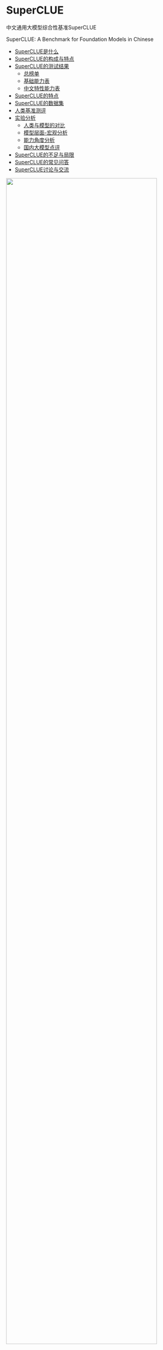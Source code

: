 # SuperCLUE
中文通用大模型综合性基准SuperCLUE

SuperCLUE: A Benchmark for Foundation Models in Chinese


- [SuperCLUE是什么](#SuperCLUE是什么)
- [SuperCLUE的构成与特点](#SuperCLUE的构成与特点)
- [SuperCLUE的测试结果](#SuperCLUE的测试结果)
     - [总榜单](#2023年6月Superclue中文大模型总排行榜)
     - [基础能力表](#2023年6月SuperCLUE基础能力榜单)
     - [中文特性能力表](#2023年6月SuperCLUE中文特性榜单)
- [SuperCLUE的特点](#SuperCLUE的特点)
- [SuperCLUE的数据集](#SuperCLUE的数据集)
- [人类基准测评](#人类基准测评)
- [实验分析](#实验分析)
     - [人类与模型的对比](#人类与模型的对比)
     - [模型层面-宏观分析](#模型层面-宏观分析)
     - [能力角度分析](#能力角度分析) 
     - [国内大模型点评](#国内大模型点评) 
- [SuperCLUE的不足与局限](#SuperCLUE的不足与局限)
- [SuperCLUE的常见问答](#SuperCLUE的常见问答)
- [SuperCLUE讨论与交流](#SuperCLUE讨论与交流)

<img src="https://github.com/CLUEbenchmark/SuperCLUE/blob/main/resources/superclue.jpeg"  width="90%" height="90%"></img>

SuperCLUE基准计划按照月度进行更新，纳入更多可用中文大模型，欢迎联系与交流；数据集和进一步信息计划在下一次更新时公开，敬请期待。
##### 新增2023-5-31
<a href='https://www.SuperCLUEAI.com'>中文通用大模型匿名对战评价基准，SuperCLUE琅琊榜</a>

##### 更新 
    更新 Update（2023-06-19）
    SuperCLUE中文大模型排行榜(2023年6月) 
    
    更新 Update（2023-05-30）
    添加RWKV-7B,IDEA-姜子牙-13B,西湖大模型v2       
    
    更新 Update（2023-05-21）
    添加360智脑
    
    更新 Update（2023-05-12）
    添加Claude: OpenAI最强竞争对手Anthropic的Claude取得了与ChatGPT3.5一致的效果
    添加ChatGLM-130B: 相比ChatGLM-6B效果大幅提升（+7.35），处于国内较好水平

## SuperCLUE是什么
中文通用大模型基准（SuperCLUE），是针对中文可用的通用大模型的一个测评基准。

它主要回答的问题是：在当前通用大模型大力发展的背景下，中文大模型的效果情况，包括但不限于"这些模型不同任务的效果情况"、"相较于国际上的代表性模型做到了什么程度"、
"这些模型与人类的效果对比如何"。

它尝试在一系列国内外代表性的模型上使用多个维度能力进行测试。SuperCLUE是中文语言理解测评基准（CLUE）在通用人工智能时代的进一步发展。

<img src="https://github.com/CLUEbenchmark/SuperCLUE/blob/main/resources/superclue_202306.jpeg"  width="100%" height="100%"></img>


## SuperCLUE的测试结果
四个表格：汇总表、基础能力表、专业能力表、中文特性能力表

#####  排行榜会定期更新           数据来源: www.CLUEbenchmarks.com              

### 2023年6月SuperCLUE中文大模型总排行榜

| 排名 | 模型 | 机构 | 平均 | 基础能力 | 中文特性 | 学术专业 |
|:---:|:---:|:---:|:---:|:---:|:---:|:---:|
| 🧝 | 人类 | CLUE | 93.09 | 92.11 | 94.06 | -- |
| 🏅 | <a href='https://openai.com/'>GPT-4</a>| OpenAI | 78.76 | 82.13 | 83.81 | 70.35 |
| 🥈 | <a href='https://openai.com/'>gpt-3.5-turbo</a> | OpenAI | 67.98 | 75.44 | 74.14 | 54.37 |
| 🥉 | <a href='https://ai.360.cn'>360智脑(4.0)</a>| 360 | 63.53 | 71.68 | 73.04 | 45.87 |
| 4 | <a href='https://yiyan.baidu.com/welcome'>文心一言(v2.0.4)</a> | 百度 | 62.85 | 70.64 | 71.72 | 46.18 |
| 5 | <a href='https://www.anthropic.com/'>Claude-instant </a> | Authropic | 60.38 | 68.74 | 60.73 | 51.67 |
| 6 | <a href='https://xinghuo.xfyun.cn/'>讯飞星火(v1.5)</a> | 科大讯飞 | 59.80 | 69.92 | 67.18 | 42.29 |
| 7 | <a href='https://api.minimax.chat/'>MiniMax-abab5</a>| MiniMax | 58.19 | 63.15 | 69.38 | 42.05 |
| 8 | <a href='https://chatglm.cn'>ChatGLM-130B</a> | 清华大学&智谱AI | 51.53 | 53.62 | 64.25 | 36.73 |
| 9 | <a href='https://github.com/LianjiaTech/BELLE'>BELLE-13B</a> | 链家 | 50.65 | 60.68 | 52.97 | 38.31 |
| 10 | <a href='https://huggingface.co/IDEA-CCNL/Ziya-LLaMA-13B-v1.1'>IDEA-姜子牙-13B</a>|深圳IDEA研究院| 48.67 | 59.12 | 51.36 | 35.53 |
| 11 | <a href='https://github.com/THUDM/ChatGLM-6B'>ChatGLM-6B</a> | 清华大学&智谱AI | 48.56 | 54.69 | 56.26 | 34.74 |
| 12 | <a href='https://github.com/baichuan-inc/baichuan-7B'>baichuan-7B(预训练模型)</a> | 百川智能 | 48.18 | 54.06 | 55.16 | 35.32 |
| 13 | <a href='https://huggingface.co/FreedomIntelligence/phoenix-inst-chat-7b'>phoenix-7B</a> | 香港中文大学 | 43.60 | 50.97 | 46.29 | 33.55 |
| 14 | <a href='https://github.com/OpenLMLab/MOSS'>MOSS-16B</a> | 复旦大学 | 38.56 | 44.64 | 40.37 | 30.68 |
| 15 | <a href='https://github.com/lm-sys/FastChat'>Vicuna-13B</a> | UC伯克利 | 29.15 | 36.74 | 27.17 | 23.54 |
| 16 | <a href='https://github.com/BlinkDL/ChatRWKV'>RWKV-Raven-7B</a> | RWKV基金会 | 24.83 | 26.21 | 23.66 | 24.60 |
| 17 | <a href='https://model.baai.ac.cn/model-detail/100098'>Aquila-7B</a> | 智源研究院 | 23.71 | 22.55 | 25.84 | 22.73 |


### 2023年6月SuperCLUE基础能力榜单


| 排名 | 模型 | 平均分 | 语义理解 | 闲聊 | 上下文对话 | 角色扮演 | 百科与知识 | 生成与创作 | 代码 | 逻辑与推理 | 计算 | 安全 |
|:---:|:-----:|:-----:|:-------:|:---:|:-------:|:-----:|:-------:|:-------:|:---:|:-------:|:---:|:---:|
| 🧝 | 人类 | 	92.11 | 	90.91 | 	95.37 | 	91.28 | 	92.44 | 	97.81 | 	86.27 | 	86.28 | 	90.24 | 	95.82	|  94.69 | 
| 🏅 | GPT-4 | 82.13 | 92.93 | 93.00 | 86.36 | 84.83 | 92.11 | 79.41 | 71.84 | 68.09 | 60.00 | 90.35 |
| 🥈 | gpt-3.5-turbo | 75.44 | 87.88 | 92.00 | 80.91 | 86.90 | 92.98 | 75.49 | 62.14 | 41.49 | 37.27 | 89.47 |
| 🥉 | 360智脑(4.0) | 71.68 | 88.89 | 91.00 | 86.36 | 79.31 | 88.60 | 66.67 | 43.69 | 36.17 | 46.36 | 82.46 |
| 4 | 文心一言(v2.0.4) | 70.64 | 80.61 | 81.00 | 74.55 | 76.55 | 82.46 | 70.59 | 52.43 | 52.13 | 53.64 | 78.07 |
| 5 | 讯飞星火(v1.5) | 69.92 | 74.75 | 83.00 | 74.55 | 73.10 | 78.07 | 65.31 | 38.84 | 59.57 | 67.27 | 80.70 |
| 6 | Claude-instant | 68.74 | 76.77 | 87.00 | 77.27 | 77.93 | 81.58 | 64.71 | 48.54 | 42.55 | 43.64 | 80.70 |
| 7 | MiniMax-abab5 | 63.15 | 74.75 | 85.00 | 73.64 | 77.24 | 80.70 | 64.71 | 33.98 | 25.53 | 30.00 | 76.32 |
| 8 | BELLE-13B | 60.68 | 77.78 | 82.00 | 70.91 | 71.03 | 75.44 | 53.92 | 36.89 | 32.98 | 32.73 | 66.67 |
| 9 | IDEA-姜子牙-13B(v1.1) | 59.12 | 74.75 | 77.00 | 72.73 | 68.28 | 67.54 | 63.73 | 29.13 | 34.04 | 31.82 | 66.67 |
| 10 | ChatGLM-6B | 54.69 | 71.72 | 73.20 | 55.45 | 73.79 | 64.91 | 53.92 | 25.24 | 30.85 | 22.73 | 66.67 |
| 11 | baichuan-7B(预训练模型) | 54.06 | 71.43 | 71.00 | 63.64 | 61.97 | 57.52 | 46.88 | 34.21 | 34.78 | 28.30 | 60.53 |
| 12 | ChatGLM-130B | 53.62 | 35.35 | 75.00 | 78.18 | 73.79 | 77.19 | 62.75 | 33.01 | 30.85 | 26.36 | 33.33 |
| 13 | phoenix-7B | 50.97 | 70.71 | 68.00 | 54.55 | 60.69 | 63.16 | 42.16 | 35.64 | 23.40 | 25.93 | 58.77 |
| 14 | MOSS-16B | 44.64 | 67.68 | 56.00 | 46.36 | 56.55 | 38.60 | 55.88 | 26.21 | 31.91 | 21.82 | 42.98 |
| 15 | Vicuna-13B | 36.74 | 35.42 | 43.00 | 40.91 | 45.52 | 24.56 | 30.39 | 38.61 | 38.30 | 32.73 | 35.96 |
| 16 | RWKV-Raven-7B | 26.21 | 20.20 | 29.00 | 17.27 | 28.97 | 24.56 | 24.51 | 31.07 | 30.85 | 26.36 | 28.95 |
| 17 | Aquila-7B | 22.55 | 27.27 | 24.00 | 22.73 | 22.07 | 28.07 | 22.55 | 19.42 | 17.02 | 15.45 | 26.32 |

  
     指标为：Accuracy。数据表比较大，表格请往后拉        

### 2023年6月SuperCLUE中文特性榜单

| 排名 | 模型 | 平均分 | 字形和拼音 | 字义理解 | 句法分析 | 文学 | 诗词 | 成语 | 歇后语和谚语 | 方言 | 对联 | 古文 |
|:---:|:-----:|:-----:|:-------:|:---:|:-------:|:-----:|:-------:|:-------:|:---:|:-------:|:---:|:---:|
| 🧝	|人类	|94.06	|97.89|	94.27	|90.42|	94.28|	95.62|	97.26|	93.02|	92.80|	94.65	|90.35|
| 🏅️ | GPT-4 | 83.81 | 76.87 | 81.31 | 87.10 | 87.41 | 79.86 | 95.95 | 91.43 | 73.85 | 84.29 | 78.87 |
| 🥈 | gpt-3.5-turbo | 74.14 | 64.63 | 71.03 | 75.81 | 82.52 | 69.44 | 90.54 | 80.00 | 58.46 | 80.71 | 66.20 |
| 🥉 | 360智脑 | 73.04 | 46.94 | 73.83 | 66.94 | 88.81 | 75.00 | 93.92 | 84.29 | 52.31 | 77.14 | 69.01 |
| 4 | 文心一言 | 71.72 | 58.50 | 73.83 | 62.90 | 70.63 | 75.00 | 86.49 | 85.00 | 70.00 | 68.57 | 65.49 |
| 5 | MiniMax-abab5 | 69.38 | 44.90 | 73.83 | 66.13 | 81.82 | 72.92 | 89.19 | 85.00 | 56.15 | 56.43 | 66.90 |
| 6 | 讯飞星火 | 67.18 | 50.34 | 73.83 | 66.13 | 74.13 | 54.17 | 86.49 | 85.00 | 50.00 | 70.71 | 61.27 |
| 7 | ChatGLM-130B | 64.25 | 48.30 | 27.10 | 58.87 | 79.72 | 72.22 | 85.14 | 83.57 | 43.08 | 69.29 | 63.38 |
| 8 | Claude-instant  | 60.73 | 44.22 | 68.22 | 67.74 | 60.84 | 52.08 | 79.73 | 72.86 | 46.92 | 58.57 | 57.75 |
| 9 | ChatGLM-6B | 56.26 | 33.33 | 57.01 | 48.39 | 59.44 | 56.25 | 78.38 | 70.00 | 36.92 | 66.43 | 54.23 |
| 10 | baichuan-7B(预训练模型) | 55.16 | 31.29 | 57.01 | 55.56 | 62.24 | 56.94 | 81.08 | 73.57 | 30.77 | 52.14 | 49.30 |
| 11 | BELLE-13B | 52.97 | 40.82 | 56.07 | 62.10 | 59.44 | 50.00 | 65.54 | 62.86 | 30.00 | 58.57 | 44.37 |
| 12 | IDEA-姜子牙-13B | 51.36 | 33.33 | 56.07 | 54.03 | 53.85 | 54.17 | 73.65 | 60.71 | 26.92 | 54.29 | 45.77 |
| 13 | phoenix-7B | 46.29 | 30.61 | 61.68 | 37.90 | 56.64 | 44.44 | 67.81 | 51.43 | 26.15 | 43.57 | 43.66 |
| 14 | MOSS-16B | 40.37 | 33.33 | 50.47 | 30.65 | 45.45 | 28.47 | 58.11 | 39.29 | 26.92 | 43.57 | 47.18 |
| 15 | Vicuna-13B | 27.17 | 26.53 | 33.64 | 29.03 | 18.88 | 21.53 | 22.76 | 29.29 | 23.08 | 36.43 | 32.39 |
| 16 | Aquila-7B | 25.84 | 26.53 | 25.23 | 28.23 | 28.57 | 20.14 | 20.95 | 33.57 | 25.38 | 19.29 | 30.99 |
| 17 | RWKV-Raven-7B | 23.66 | 23.81 | 20.56 | 22.58 | 27.27 | 20.42 | 28.38 | 25.71 | 14.06 | 27.86 | 23.94 |
    
     指标为：Accuracy。数据表比较大，表格请往后啦。       
   
 #### 2023年6月SuperCLUE-70亿参数量级榜单
  
 | 排名 | 模型 | 机构 | 平均 | 基础能力 | 中文特性 | 学术专业 |
|:---:|:---:|:---:|:---:|:---:|:---:|:---:|
| 🧝 | 人类 | CLUE | 93.09 | 92.11 | 94.06 | -- |
| 🏅 | ChatGLM-6B | 清华大学&智谱AI | 48.56 | 54.69 | 56.26 | 34.74 |
| 🥈| baichuan-7B(预训练模型) | 百川智能 | 48.18 | 54.06 | 55.16 | 35.32 |
| 🥉 | phoenix-7B | 香港中文大学 | 43.60 | 50.97 | 46.29 | 33.55 |
| 4 | RWKV-7B | RWKV基金会 | 24.83 | 26.21 | 23.66 | 24.60 |
| 5 | Aquila-7B | 智源研究院 | 23.71 | 22.55 | 25.84 | 22.73 |
  
 往期榜单，见<a href='./README_2305.md'>2023年5月SuperCLUE中文特性榜单</a>
 

### SuperCLUE的构成与特点
着眼于综合评价大模型的能力，使其能全面地测试大模型的效果，又能考察模型在中文特有任务上的理解和积累。我们对能力进行了划分，
SuperCLUE从三个不同的维度评价模型的能力：基础能力、专业能力和中文特性能力。

#### 基础能力:

包括了常见的有代表性的模型能力，如语义理解、对话、逻辑推理、角色模拟、代码、生成与创作等10项能力。

#### 专业能力:

包括了中学、大学与专业考试，涵盖了从数学、物理、地理到社会科学等50多项能力。

#### 中文特性能力:

针对有中文特点的任务，包括了中文成语、诗歌、文学、字形等10项多种能力。

#### SuperCLUE的特点：
1）多个维度能力考察（3大类，70+子能力）：从三个不同角度对中文大模型进行测试，以考察模型的综合能力；并且每一个子能力又含有十项或以上不同的细分能力。

2）自动化测评（一键测评）：通过自动化测评方式以相对客观形式测试不同模型的效果，可以一键对大模型进行测评。

3）广泛的代表性模型（17个模型）：选取了多个国内外有代表性的可用的模型进行测评，以反映国内大模型的发展现状并了解与国际领先模型的差距或相对优劣势。

4）人类基准：在通用人工智能发展的背景下，SuperCLUE也提供了模型相对于人类效果的指标对比。

### 数据集数量
    2023年6月榜单，针对基础能力、中文特性和专业能力，使用了3714题目。
    
## SuperCLUE的数据集
1.基础能力（10项能力）：语义理解、生成与创作、闲聊、对话、百科与知识、逻辑与推理、计算能力、代码、角色模拟、安全
    
    示例：
    语义理解：
        两个男人正常交谈，其中一个男人夸赞对方办事能力强，对方回答“哪里，哪里”。这里的“哪里，哪里”是什么意思？
        A. 讲话十分含糊不清。
        B. 要求说出具体的优点。
        C. 表达自己的谦虚。
        D. 挑衅对方。
         
    逻辑与推理：
        小明的妻子生了一对双胞胎。以下哪个推论是正确的？
        A. 小明家里一共有三个孩子。
        B. 小明家里一共有两个孩子。
        C. 小明家里既有男孩子也有女孩子。
        D. 无法确定小明家里孩子的具体情况。
 
     

2.中文特性能力（10项能力）：成语、诗词、文学、字义理解、汉语句法分析、汉字字形和拼音理解、歇后语和谚语、对联、方言、古文
    
    示例：
    成语：
    选出下列句子中成语使用错误的一项
        A. 这个项目时间紧任务重，大家都在马不停蹄地奔波劳碌。
        B. 他常常口是心非，让人难以相信他说的话。
        C. 两人是同学三年，一直保持着良好的关系，相互尊重、相敬如宾。
        D. 当地突发大火，整个村庄都鸡犬不宁，局势十分危急。
     
    文学：
    下列有关名著的表述有误的一项是
        A. 《红楼梦》是中国古代小说中的巅峰之作，以其瑰丽的语言和丰富的人物形象而闻名于世。
        B. 《西游记》是中国古代四大名著之一，讲述了哪吒等人历经九九八十一难，最终取得真经的故事。
        C. 《孔乙己》是鲁迅的代表作之一，以其深刻的社会洞察力和优美的文学风格而广受好评。
        D. 《围城》是钱钟书的代表作之一，以其独特的文学语言和深刻的社会洞察力而成为现代中国文学的经典之作。
         
     
3.专业能力（50+能力）：抽象代数、天文学、临床知识、大学生物学、大学计算机科学、大学数学、高中化学、高中物理、机器学习、营养、专业会计、职业心理学等
    
    示例：
    物理：
    以下物理常识题目，哪一个是错误的?
        A. 在自然环境下，声音在固体中传播速度最快。
        B. 牛顿第一定律：一个物体如果不受力作用，将保持静止或匀速直线运动的状态。
        C. 牛顿第三定律：对于每个作用力，都有一个相等而反向的反作用力。
        D. 声音在空气中的传播速度为1000m/s。
     
    天文学：
    以下天文学常识题目，哪一个是错误的？
        A. 太阳系是指由太阳和围绕着它运行的八大行星、矮行星、卫星、小行星带和彗星组成的一个行星系统。
        B. 卫星是指绕行星或其他天体运动的天体。
        C. 彗星是指太阳系中一种较小的天体，其核心由冰和尘埃组成。
        D. 按一般的天体归类方法，月球属于行星。
    
## SuperCLUE全自动测评过程：
    1、统一prompt：针对每一个题目，构造了统一的prompt供模型和人类使用；
    2、预测：系统使用模型进行预测，要求模型选取ABCD中的某一个选项；
    3、打分：如果模型的回答不是标准的答案，而是一段文字，系统会采取特定的策略自动提取出模型的答案。该策略结合模型的表现进行优化和完善。
      （注：当无法提取有效答案的时候，则表明模型没有按照人类的要求做题，未正确理解指令，则认为模型回答错误。）
       
   由于此次为SuperCLUE首次全自动测评，为了谨慎起见，全部答案事后已由多位人类进行交叉复核，与自动测评结果基本一致。

## 人类基准测评
针对于基础能力和中文特性能力题目，会有三位独立的人类测评员根据题目作答。人类测评结果，采用多数投票方式进行汇总，作为人类基准分数。

## 实验分析

#### 人类与模型的对比

从人类测评角度看，基础能力（92%）+ 中文特性能力（94%），都达到了非常高的水平。除GPT-4外，人类准确率大幅超过了其他的大模型（如在基础能力上超过其他模型15多个百分点）。
 AI虽然进展很快，但人类还是有相对优势的， 比如在计算方面，人类比最强模型GPT-4高出了30个百分点。

   
#### 模型层面-宏观分析

一句话点评：国际先进模型的效果具有较大的领先性；同时国产GPT模型也有不俗的表现，有差距但可追赶。

1）中文大模型的必要性

在国际上效果非常棒的Vicuna-13B模型，在中文领域的效果是众多模型中比较一般的模型（排名靠后）。而国内研发的大模型或在中文任务上进行训练后的模型，都大幅超过了Vicuna-13B的效果，比如星火认知大模型在总分上超过了 Vicuna-13B 20个百分点，并且BELLE-13B（基于LLaMA并在中文上训练和微调过的模型）的总分也超过了 Vicuna-13B 10多个百分点。
    
2）国内大模型与OpenAI GPT之间的差距较大，但在逐渐逼近

 可以看到在本次SuperCLUE上效果最好的国内模型，星火认知大模型，与GPT-4相比有23个百分点的差距，与gpt-3.5-turbo在总分上也有13个百分点的差距。但是我们更应该看到，
 不断涌现和迭代的国内大模型也在逐步地缩小与OpenAI GPT模型模型的差距。
 
3）gpt-3.5-turbo与GPT-4之间也有明显差距

   比如，GPT-4在所有参与测评的模型中是独一档的存在，超过了gpt-3.5-turbo近10个百分点。它在逻辑推理能力、生成与创作能力方面，远远优于其他模型（超过其他模型20个百分点或以上）。
   

#### 能力角度分析

1） 当前模型在基础能力普遍表现不错，但中文特性能力、专业能力还比较差。

   说明当前国内大模型已经有不错的基础（60-70%），但在专业领域、中文任务上表现一般（如30-60%直接），说明在专业领域或中文任务上还需要继续努力，或者说进行针对性的训练。
   
2）当前模型通常在逻辑推理、计算方面能力较差。

  除GPT-4外，其他模型在这两项能力上通常在30-50分之间。

3）角色模拟，AI模型比较擅长。
  这方面可以是非常有用的。可以让AI根据场景和角色设定帮忙人类来完成多种不同的任务，例如市场营销策划、心理咨询、客户服务、到提供创意或想法等。

#### 国内大模型点评

本次测评中，国内大模型中360智脑、讯飞星火认、文心一言、MiniMax模型有不错的表现。


## SuperCLUE的不足与局限
1. 基础能力、中文特性能力：虽然每一部分都包含了10类子能力，但这两个能力的总数据量比较少，可能存在需要扩充数据集的问题。
2. 选取模型的不完全：我们测试了9个模型，但还存在着更多的可用中文大模型。需要后续进一步添加并测试；有的模型由于没有广泛对外提供服务，我们没能获取到可用的测试版本。
3. 选取的能力范围：我们尽可能的全面、综合衡量模型的多维度能力，但是可能有一些模型能力没有在我们的考察范围内。后续也存在扩大考察范围的可能。
4. 客观考察的不足：我们以相对客观形式考察模型能力，但一些主观、开放性问题的模型能力的考察可能存在不足。
5. 模型参数：当前大模型发展较快，参数量又有比较大的差异，本次的测评并没有在同一级别的参数量上进行。

## SuperCLUE的常见问答

1. 什么时候会公布评测集和更多细节？

       由于本轮评测尚未结束，数据集和进一步信息计划将在本轮SuperCLUE评测结束后公开，敬请期待。     

2. 测试方法
       
       相同的prompt情况下，让不同的模型对题目进行预测结果，与正确答案进行匹配，计算最终结果，并统计准确率（ACC）。
       计算正确答案：根据模型预测结果，系统会提取答案，并计算题目的分数；为稳妥起见，人工会符合每一个模型的预测结果及其答案。

3. 为什么人工测评的成绩这么高? 人类测评员是什么水平？
       
       当前报告的人类测评的分数是采取开卷考试形式的进行的。即由每一个题目3个人类测评员进行开卷考试，最后结果进行多数投票后获得。
       我们也会添加采取闭卷形式的人类分数。
       
       人类测评员是高年级本科生、研究生水平。

       

## SuperCLUE讨论与交流

SuperCLUE榜单大模型评测申请：https://wj.qq.com/s2/12305633/a73d/

模型内测需求收集：https://wj.qq.com/s2/12307825/2ae0/



<p float="left">   
  <img src="https://github.com/CLUEbenchmark/SuperCLUE/blob/main/resources/superclue6group.jpeg"  width="30%" height="30%"></img>
  <img src="https://github.com/CLUEbenchmark/SuperCLUE/blob/main/resources/brightmart_s.jpeg"  width="30%" height="30%"></img>
</p> 

 
<a href="https://discord.gg/GPHv9BfNUD" target="__blank">Discord SuperCLUE交流群</a>

## 引用

如果使用本项目的，请引用本项目。

    @misc{SuperCLUE,
      author = {Liang Xu, Xuanwei Zhang, Kangkang Zhao, Lei Zhu and others from SuperCLUE team},
      title = {SuperCLUE: A Benchmark for Foundation Models in Chinese},
      year = {2023},
      publisher = {GitHub},
      journal = {GitHub repository},
      howpublished = {\url{https://github.com/CLUEbench/SuperCLUE}},
    }
